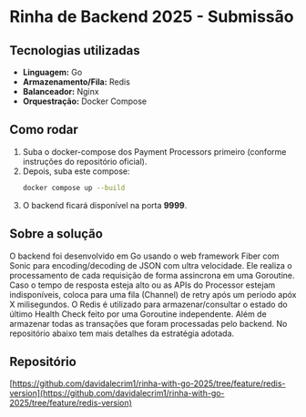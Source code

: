 # Rinha de Backend 2025 - Submissão

## Tecnologias utilizadas
- **Linguagem:** Go
- **Armazenamento/Fila:** Redis
- **Balanceador:** Nginx
- **Orquestração:** Docker Compose

## Como rodar
1. Suba o docker-compose dos Payment Processors primeiro (conforme instruções do repositório oficial).
2. Depois, suba este compose:
   ```sh
   docker compose up --build
   ```
3. O backend ficará disponível na porta **9999**.

## Sobre a solução
O backend foi desenvolvido em Go usando o web framework Fiber com Sonic para encoding/decoding de JSON com ultra velocidade. Ele realiza o processamento de cada requisição de forma assincrona em uma Goroutine. Caso o tempo de resposta esteja alto ou as APIs do Processor estejam indisponíveis, coloca para uma fila (Channel) de retry após um periodo apóx X milisegundos. O Redis é utilizado para armazenar/consultar o estado do último Health Check feito por uma Goroutine independente. Além de armazenar todas as transações que foram processadas pelo backend. No repositório abaixo tem mais detalhes da estratégia adotada.

## Repositório
[https://github.com/davidalecrim1/rinha-with-go-2025/tree/feature/redis-version](https://github.com/davidalecrim1/rinha-with-go-2025/tree/feature/redis-version)
